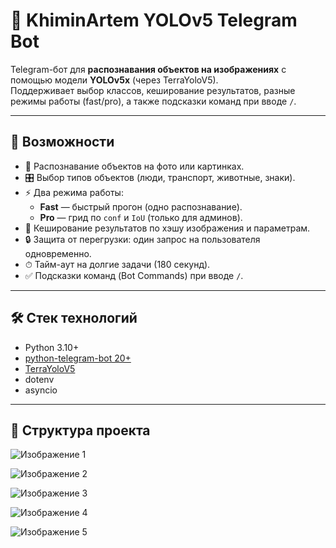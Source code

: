 # 🤖 KhiminArtem YOLOv5 Telegram Bot

Telegram-бот для **распознавания объектов на изображениях** с помощью модели **YOLOv5x** (через TerraYoloV5).  
Поддерживает выбор классов, кеширование результатов, разные режимы работы (fast/pro), а также подсказки команд при вводе `/`.

---

## 🚀 Возможности
- 📸 Распознавание объектов на фото или картинках.
- 🎛 Выбор типов объектов (люди, транспорт, животные, знаки).
- ⚡ Два режима работы:
  - **Fast** — быстрый прогон (одно распознавание).
  - **Pro** — грид по `conf` и `IoU` (только для админов).
- 💾 Кеширование результатов по хэшу изображения и параметрам.
- 🔒 Защита от перегрузки: один запрос на пользователя одновременно.
- ⏱ Тайм-аут на долгие задачи (180 секунд).
- ✅ Подсказки команд (Bot Commands) при вводе `/`.

---

## 🛠 Стек технологий
- Python 3.10+
- [python-telegram-bot 20+](https://docs.python-telegram-bot.org/)
- [TerraYoloV5](https://github.com/ultralytics/yolov5)
- dotenv
- asyncio

---

## 📂 Структура проекта


![Изображение 1](docs/1.png)

![Изображение 2](docs/2.png)

![Изображение 3](docs/3.png)

![Изображение 4](docs/4.png)

![Изображение 5](docs/5.png)